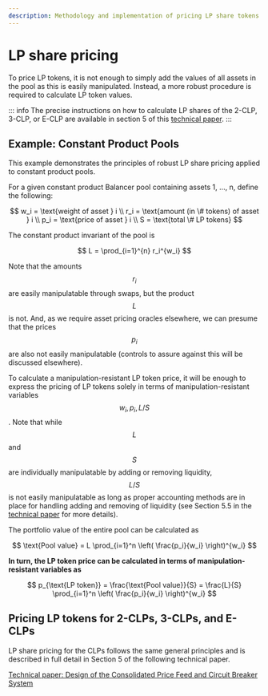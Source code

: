 ```yaml
---
description: Methodology and implementation of pricing LP share tokens
---
```


# LP share pricing

To price LP tokens, it is not enough to simply add the values of all assets in the pool as this is easily manipulated. Instead, a more robust procedure is required to calculate LP token values.

::: info
The precise instructions on how to calculate LP shares of the 2-CLP, 3-CLP, or E-CLP are available in section 5 of this [technical paper](https://github.com/gyrostable/technical-papers/blob/main/Consolidated%20Price%20Feed%20and%20Circuit%20Breakers/Design%20of%20the%20Consolidated%20Price%20Feed%20and%20Circuit%20Breaker%20System.pdf).
:::

## Example: Constant Product Pools

This example demonstrates the principles of robust LP share pricing applied to constant product pools.

For a given constant product Balancer pool containing assets 1, ..., n, define the following:

$$
w_i = \text{weight of asset } i \\
r_i = \text{amount (in \# tokens) of asset } i \\
p_i = \text{price of asset } i \\
S = \text{total \# LP tokens}
$$

The constant product invariant of the pool is

$$
L = \prod_{i=1}^{n} r_i^{w_i}
$$

Note that the amounts $$r_i$$are easily manipulatable through swaps, but the product $$L$$is not. And, as we require asset pricing oracles elsewhere, we can presume that the prices $$p_i$$ are also not easily manipulatable (controls to assure against this will be discussed elsewhere).

To calculate a manipulation-resistant LP token price, it will be enough to express the pricing of LP tokens solely in terms of manipulation-resistant variables $$w_i, p_i, L / S$$. Note that while $$L$$ and $$S$$ are individually manipulatable by adding or removing liquidity, $$L/S$$ is not easily manipulatable as long as proper accounting methods are in place for handling adding and removing of liquidity (see Section 5.5 in the [technical paper](https://github.com/gyrostable/technical-papers/blob/main/Consolidated%20Price%20Feed%20and%20Circuit%20Breakers/Design%20of%20the%20Consolidated%20Price%20Feed%20and%20Circuit%20Breaker%20System.pdf) for more details).

The portfolio value of the entire pool can be calculated as

$$
\text{Pool value} = L \prod_{i=1}^n \left( \frac{p_i}{w_i} \right)^{w_i}
$$

**In turn, the LP token price can be calculated in terms of manipulation-resistant variables as**

$$
p_{\text{LP token}} = \frac{\text{Pool value}}{S} = \frac{L}{S} \prod_{i=1}^n \left( \frac{p_i}{w_i} \right)^{w_i}
$$



## Pricing LP tokens for 2-CLPs, 3-CLPs, and E-CLPs

LP share pricing for the CLPs follows the same general principles and is described in full detail in Section 5 of the following technical paper.

[Technical paper: Design of the Consolidated Price Feed and Circuit Breaker System](https://github.com/gyrostable/technical-papers/blob/main/Consolidated%20Price%20Feed%20and%20Circuit%20Breakers/Design%20of%20the%20Consolidated%20Price%20Feed%20and%20Circuit%20Breaker%20System.pdf)
